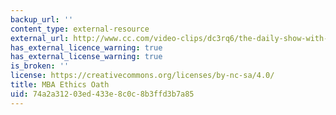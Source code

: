 ```yaml
---
backup_url: ''
content_type: external-resource
external_url: http://www.cc.com/video-clips/dc3rq6/the-daily-show-with-jon-stewart-mba-ethics-oath
has_external_licence_warning: true
has_external_license_warning: true
is_broken: ''
license: https://creativecommons.org/licenses/by-nc-sa/4.0/
title: MBA Ethics Oath
uid: 74a2a312-03ed-433e-8c0c-8b3ffd3b7a85
---
```

